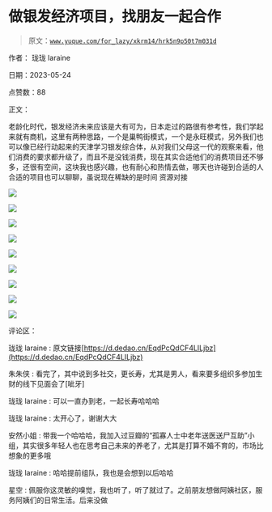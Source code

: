 # 做银发经济项目，找朋友一起合作

> 原文：[`www.yuque.com/for_lazy/xkrm14/hrk5n9p50t7m031d`](https://www.yuque.com/for_lazy/xkrm14/hrk5n9p50t7m031d)

作者： 珑珑 laraine

日期：2023-05-24

点赞数：88

正文：

老龄化时代，银发经济未来应该是大有可为，日本走过的路很有参考性，我们学起来就有商机，这里有两种思路，一个是巢鸭街模式，一个是永旺模式，另外我们也可以像已经行动起来的天津学习银发综合体，从对我们父母这一代的观察来看，他们消费的要求都升级了，而且不是没钱消费，现在其实合适他们的消费项目还不够多，还很有空间，这块我也感兴趣，也有耐心和热情去做，哪天也许碰到合适的人合适的项目也可以聊聊，虽说现在稀缺的是时间 资源对接

![](img/334f156af073e82fe82a57943af9a010.png)

![](img/b902d91eb8b96c084dbf2a299c143683.png)

![](img/f6cb704b6232f1a28e049cf423a4d9ca.png)

![](img/c2b0aea62cd2afd2bbd25eb998ab7b38.png)

![](img/865d8e9e58100ed4f80eac9e82a4a04d.png)

![](img/96e4efcbb3381e05fc06cd44cf2c6f8d.png)

![](img/0e6d51f11a352d9c13e1cbdb3eca5cb1.png)

![](img/07330a3203463e80da00133015cfb801.png)

![](img/0aa304a55a9518059b62122abf0c6544.png)

评论区：

珑珑 laraine : 原文链接[https://d.dedao.cn/EqdPcQdCF4LILjbz](https://d.dedao.cn/EqdPcQdCF4LILjbz)

朱朱侠 : 看完了，其中说到多社交，更长寿，尤其是男人，看来要多组织多参加生财的线下见面会了[呲牙]

珑珑 laraine : 可以一直办到老，一起长寿哈哈哈

珑珑 laraine : 太开心了，谢谢大大

安然小姐 : 带我一个哈哈哈，我加入过豆瓣的“孤寡人士中老年送医送尸互助”小组，其实很多年轻人也在思考自己未来的养老了，尤其是打算不婚不育的，市场比想象的更多哦

珑珑 laraine : 哈哈提前组队，我也是会想到以后哈哈

星空 : 佩服你这灵敏的嗅觉，我也听了，听了就过了。之前朋友想做阿姨社区，服务阿姨们的日常生活。后来没做



